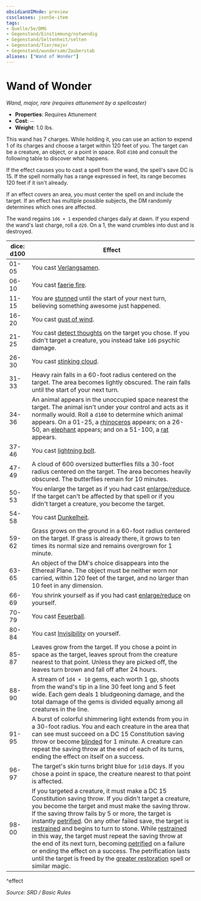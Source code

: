 ```yaml
---
obsidianUIMode: preview
cssclasses: json5e-item
tags:
- Quelle/5e/DMG
- Gegenstand/Einstimmung/notwendig
- Gegenstand/Seltenheit/selten
- Gegenstand/Tier/major
- Gegenstand/wundersam/Zauberstab
aliases: ["Wand of Wonder"]
---
```

# Wand of Wonder
*Wand, major, rare (requires attunement by a spellcaster)*  

- **Properties**: Requires Attunement
- **Cost**: ⏤
- **Weight**: 1.0 lbs.

This wand has 7 charges. While holding it, you can use an action to expend 1 of its charges and choose a target within 120 feet of you. The target can be a creature, an object, or a point in space. Roll `d100` and consult the following table to discover what happens.

If the effect causes you to cast a spell from the wand, the spell's save DC is 15. If the spell normally has a range expressed in feet, its range becomes 120 feet if it isn't already.

If an effect covers an area, you must center the spell on and include the target. If an effect has multiple possible subjects, the DM randomly determines which ones are affected.

The wand regains `1d6 + 1` expended charges daily at dawn. If you expend the wand's last charge, roll a `d20`. On a 1, the wand crumbles into dust and is destroyed.

| dice: d100 | Effect |
|------------|--------|
| 01-05 | You cast [Verlangsamen](../Zauber/Verlangsamen.md). |
| 06-10 | You cast [faerie fire](../Zauber/Feenfeuer.md). |
| 11-15 | You are [stunned](rules/conditions.md#stunned) until the start of your next turn, believing something awesome just happened. |
| 16-20 | You cast [gust of wind](../Zauber/Windstoß.md). |
| 21-25 | You cast [detect thoughts](../Zauber/Gedanken-wahrnehmen.md) on the target you chose. If you didn't target a creature, you instead take `1d6` psychic damage. |
| 26-30 | You cast [stinking cloud](../Zauber/Stinkende-Wolke.md). |
| 31-33 | Heavy rain falls in a 60-foot radius centered on the target. The area becomes lightly obscured. The rain falls until the start of your next turn. |
| 34-36 | An animal appears in the unoccupied space nearest the target. The animal isn't under your control and acts as it normally would. Roll a `d100` to determine which animal appears. On a 01-25, a [rhinoceros](../Bestiarium/Bestien/rhinoceros.md) appears; on a 26-50, an [elephant](Dungeons%20&%20Dragons/Wikipedia%20der%20Vergessenen%20Reiche/Kompendium%20der%20Vergessenen%20Reiche/Bestiarium/Bestien/elephant.md) appears; and on a 51-100, a [rat](../Bestiarium/Bestien/rat.md) appears. |
| 37-46 | You cast [lightning bolt](../Zauber/Blitz.md). |
| 47-49 | A cloud of 600 oversized butterflies fills a 30-foot radius centered on the target. The area becomes heavily obscured. The butterflies remain for 10 minutes. |
| 50-53 | You enlarge the target as if you had cast [enlarge/reduce](../Zauber/Vergrößern-Verkleinern.md). If the target can't be affected by that spell or if you didn't target a creature, you become the target. |
| 54-58 | You cast [Dunkelheit](../Zauber/Dunkelheit.md). |
| 59-62 | Grass grows on the ground in a 60-foot radius centered on the target. If grass is already there, it grows to ten times its normal size and remains overgrown for 1 minute. |
| 63-65 | An object of the DM's choice disappears into the Ethereal Plane. The object must be neither worn nor carried, within 120 feet of the target, and no larger than 10 feet in any dimension. |
| 66-69 | You shrink yourself as if you had cast [enlarge/reduce](../Zauber/Vergrößern-Verkleinern.md) on yourself. |
| 70-79 | You cast [Feuerball](../Zauber/Feuerball.md). |
| 80-84 | You cast [Invisibility](Verschiedenes/Archiv/DND/Archiv/Wiki/Invisibility.md) on yourself. |
| 85-87 | Leaves grow from the target. If you chose a point in space as the target, leaves sprout from the creature nearest to that point. Unless they are picked off, the leaves turn brown and fall off after 24 hours. |
| 88-90 | A stream of `1d4 × 10` gems, each worth 1 gp, shoots from the wand's tip in a line 30 feet long and 5 feet wide. Each gem deals 1 bludgeoning damage, and the total damage of the gems is divided equally among all creatures in the line. |
| 91-95 | A burst of colorful shimmering light extends from you in a 30-foot radius. You and each creature in the area that can see must succeed on a DC 15 Constitution saving throw or become [blinded](rules/conditions.md#blinded) for 1 minute. A creature can repeat the saving throw at the end of each of its turns, ending the effect on itself on a success. |
| 96-97 | The target's skin turns bright blue for `1d10` days. If you chose a point in space, the creature nearest to that point is affected. |
| 98-00 | If you targeted a creature, it must make a DC 15 Constitution saving throw. If you didn't target a creature, you become the target and must make the saving throw. If the saving throw fails by 5 or more, the target is instantly [petrified](rules/conditions.md#petrified). On any other failed save, the target is [restrained](rules/conditions.md#restrained) and begins to turn to stone. While [restrained](rules/conditions.md#restrained) in this way, the target must repeat the saving throw at the end of its next turn, becoming [petrified](rules/conditions.md#petrified) on a failure or ending the effect on a success. The petrification lasts until the target is freed by the [greater restoration](../Zauber/Vollständige-Genesung.md) spell or similar magic. |
^effect

*Source: SRD / Basic Rules*
